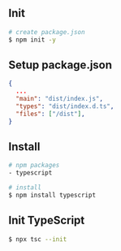 ## Init

```bash
# create package.json
$ npm init -y
```

## Setup package.json

```json
{
  ...
  "main": "dist/index.js",
  "types": "dist/index.d.ts",
  "files": ["/dist"],
}
```

## Install

```bash
# npm packages
- typescript

# install
$ npm install typescript
```

## Init TypeScript

```bash
$ npx tsc --init
```
